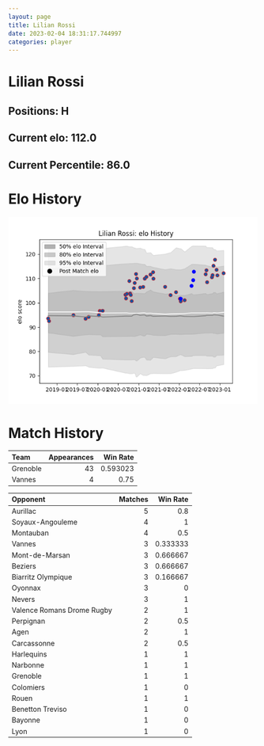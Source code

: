 ```yaml
---  
layout: page  
title: Lilian Rossi  
date: 2023-02-04 18:31:17.744997  
categories: player  
---
```

# Lilian Rossi

## Positions: H

## Current elo: 112.0

## Current Percentile: 86.0

# Elo History


![elo history](history_LilianRossi.png)
# Match History


| Team     |   Appearances |   Win Rate |
|:---------|--------------:|-----------:|
| Grenoble |            43 |   0.593023 |
| Vannes   |             4 |   0.75     |

| Opponent                   |   Matches |   Win Rate |
|:---------------------------|----------:|-----------:|
| Aurillac                   |         5 |   0.8      |
| Soyaux-Angouleme           |         4 |   1        |
| Montauban                  |         4 |   0.5      |
| Vannes                     |         3 |   0.333333 |
| Mont-de-Marsan             |         3 |   0.666667 |
| Beziers                    |         3 |   0.666667 |
| Biarritz Olympique         |         3 |   0.166667 |
| Oyonnax                    |         3 |   0        |
| Nevers                     |         3 |   1        |
| Valence Romans Drome Rugby |         2 |   1        |
| Perpignan                  |         2 |   0.5      |
| Agen                       |         2 |   1        |
| Carcassonne                |         2 |   0.5      |
| Harlequins                 |         1 |   1        |
| Narbonne                   |         1 |   1        |
| Grenoble                   |         1 |   1        |
| Colomiers                  |         1 |   0        |
| Rouen                      |         1 |   1        |
| Benetton Treviso           |         1 |   0        |
| Bayonne                    |         1 |   0        |
| Lyon                       |         1 |   0        |